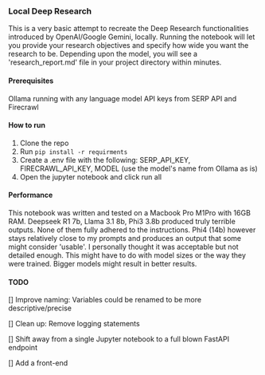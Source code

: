 ### Local Deep Research

This is a very basic attempt to recreate the Deep Research functionalities introduced by OpenAI/Google Gemini, locally. Running the notebook will let you provide your research objectives
and specify how wide you want the research to be. Depending upon the model, you will see a 'research_report.md' file in your project directory within minutes.

#### Prerequisites

Ollama running with any language model
API keys from SERP API and Firecrawl

#### How to run

1. Clone the repo
2. Run `pip install -r requirments`
3. Create a .env file with the following: SERP_API_KEY, FIRECRAWL_API_KEY, MODEL (use the model's name from Ollama as is)
4. Open the jupyter notebook and click run all

#### Performance

This notebook was written and tested on a Macbook Pro M1Pro with 16GB RAM. Deepseek R1 7b, Llama 3.1 8b, Phi3 3.8b produced truly terrible outputs. None of them fully adhered to the
instructions. Phi4 (14b) however stays relatively close to my prompts and produces an output that some might consider 'usable'. I personally thought it was acceptable but not detailed
enough. This might have to do with model sizes or the way they were trained. Bigger models might result in better results. 

#### TODO

[] Improve naming: Variables could be renamed to be more descriptive/precise

[] Clean up: Remove logging statements

[] Shift away from a single Jupyter notebook to a full blown FastAPI endpoint

[] Add a front-end
